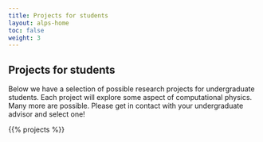 ```yaml
---
title: Projects for students
layout: alps-home
toc: false
weight: 3
---
```


## Projects for students
Below we have a selection of possible research projects for undergraduate students. Each project will explore some aspect of computational physics. Many more are possible. Please get in contact with your undergraduate advisor and select one!

{{% projects %}}

